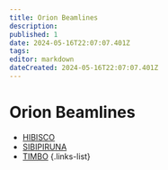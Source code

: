 ```yaml
---
title: Orion Beamlines
description: 
published: 1
date: 2024-05-16T22:07:07.401Z
tags: 
editor: markdown
dateCreated: 2024-05-16T22:07:07.401Z
---
```


# Orion Beamlines

- [HIBISCO](/Orion/Hibisco)
- [SIBIPIRUNA](/Orion/Sibipiruna)
- [TIMBO](/Orion/Timbo)
{.links-list}